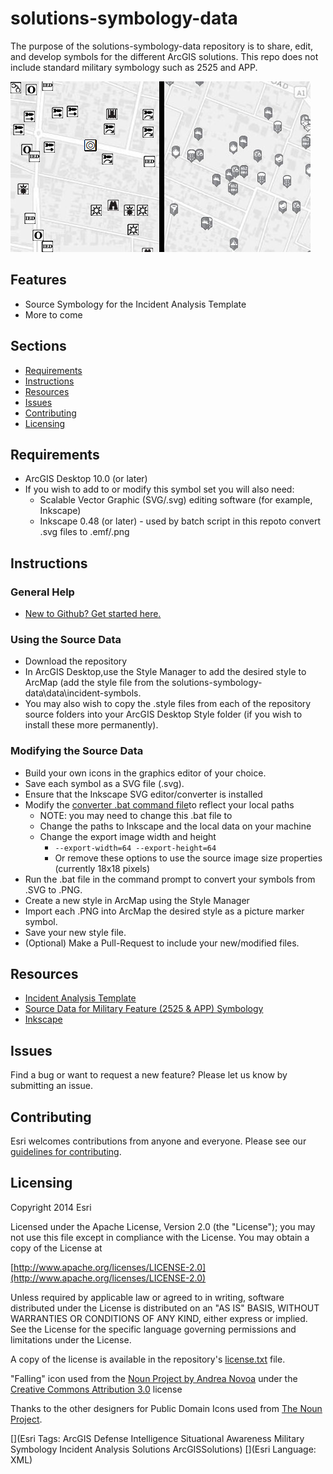 solutions-symbology-data
========================

The purpose of the solutions-symbology-data repository is to share, edit, and develop symbols for the different ArcGIS solutions. This repo does not include standard military symbology such as 2525 and APP. 

![Image of repository-template](symbols.jpg)

## Features

* Source Symbology for the Incident Analysis Template
* More to come

## Sections

* [Requirements](#requirements)
* [Instructions](#instructions)
* [Resources](#resources)
* [Issues](#issues)
* [Contributing](#contributing)
* [Licensing](#licensing)

## Requirements

* ArcGIS Desktop 10.0 (or later)
* If you wish to add to or modify this symbol set you will also need:
    * Scalable Vector Graphic (SVG/.svg) editing software (for example, Inkscape)
    * Inkscape 0.48 (or later) - used by batch script in this repoto convert .svg files to .emf/.png

## Instructions

### General Help

* [New to Github? Get started here.](http://htmlpreview.github.com/?https://github.com/Esri/esri.github.com/blob/master/help/esri-getting-to-know-github.html)

### Using the Source Data

* Download the repository
* In ArcGIS Desktop,use the Style Manager to add the desired style to ArcMap (add the style file from the solutions-symbology-data\data\incident-symbols.
* You may also wish to copy the .style files from each of the repository source folders into your ArcGIS Desktop Style folder (if you wish to install these more permanently).
 
### Modifying the Source Data
   
* Build your own icons in the graphics editor of your choice. 
* Save each symbol as a SVG file (.svg). 
* Ensure that the Inkscape SVG editor/converter is installed
* Modify the [converter .bat command file](./tools/SVGtoPNG.bat)to reflect your local paths
    * NOTE: you may need to change this .bat file to
    * Change the paths to Inkscape and the local data on your machine
    * Change the export image width and height
        * `--export-width=64 --export-height=64`
        * Or remove these options to use the source image size properties (currently 18x18 pixels)
* Run the .bat file in the command prompt to convert your symbols from .SVG to .PNG.
* Create a new style in ArcMap using the Style Manager
* Import each .PNG into ArcMap the desired style as a picture marker symbol.
* Save your new style file.
* (Optional) Make a Pull-Request to include your new/modified files.

## Resources

* [Incident Analysis Template](http://maritime-ops.maps.arcgis.com/home/item.html?id=fd6e2c3272c14826b9781e93580dacfe)
* [Source Data for Military Feature (2525 & APP) Symbology](https://github.com/Esri/military-features-data)
* [Inkscape](www.inkscape.org)

## Issues

Find a bug or want to request a new feature?  Please let us know by submitting an issue.

## Contributing

Esri welcomes contributions from anyone and everyone. Please see our [guidelines for contributing](https://github.com/esri/contributing).

## Licensing

Copyright 2014 Esri

Licensed under the Apache License, Version 2.0 (the "License");
you may not use this file except in compliance with the License.
You may obtain a copy of the License at

   [http://www.apache.org/licenses/LICENSE-2.0](http://www.apache.org/licenses/LICENSE-2.0)

Unless required by applicable law or agreed to in writing, software
distributed under the License is distributed on an "AS IS" BASIS,
WITHOUT WARRANTIES OR CONDITIONS OF ANY KIND, either express or implied.
See the License for the specific language governing permissions and
limitations under the License.

A copy of the license is available in the repository's
[license.txt](license.txt) file.

"Falling" icon used from the [Noun Project by Andrea Novoa](http://www.thenounproject.com/Andiinnoo/) under the
[Creative Commons Attribution 3.0](http://creativecommons.org/licenses/by/3.0/us/) license

Thanks to the other designers for Public Domain Icons used from [The Noun Project](http://thenounproject.com/).


[](Esri Tags: ArcGIS Defense Intelligence Situational Awareness Military Symbology Incident Analysis Solutions ArcGISSolutions)
[](Esri Language: XML)
